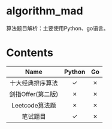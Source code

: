 # algorithm_mad
算法题目解析：主要使用Python、go语言。


# Contents
|  Name                  | Python      |  Go          | 
|  :----:                | :----:      |  :----:      |  
|  十大经典排序算法         |  ✓          |  ✗           |  
|  剑指Offer(第二版)       |  ✗          |  ✗           |
|  Leetcode算法题         |  ✗          |  ✗           |
|  笔试题目               |  ✓         |  ✗           |